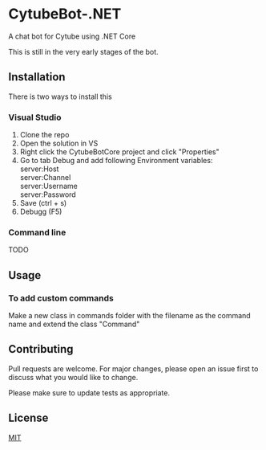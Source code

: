 # CytubeBot-.NET

A chat bot for Cytube using .NET Core

This is still in the very early stages of the bot.

## Installation

There is two ways to install this

### Visual Studio
1. Clone the repo
2. Open the solution in VS
3. Right click the CytubeBotCore project and click "Properties"
4. Go to tab Debug and add following Environment variables:  
server:Host  
server:Channel  
server:Username  
server:Password
5. Save (ctrl + s)
6. Debugg (F5)

### Command line
TODO


## Usage

### To add custom commands

Make a new class in commands folder with the filename as the command name and extend the class "Command"

## Contributing
Pull requests are welcome. For major changes, please open an issue first to discuss what you would like to change.

Please make sure to update tests as appropriate.

## License
[MIT](https://choosealicense.com/licenses/mit/)

